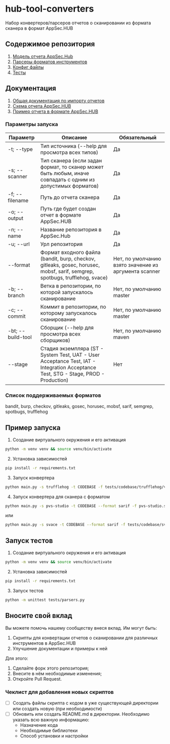 # hub-tool-converters

Набор конвертеров/парсеров отчетов о сканировании из формата сканера в формат AppSec.HUB

## Содержимое репозитория

1. [Модель отчета AppSec.Hub](hub/models/hub.py)
2. [Парсеры форматов инструментов](converters/parsers)
3. [Конфиг файлы](config)
4. [Тесты](tests)

## Документация

1. [Общая документация по импорту отчетов](https://docs.appsec-hub.ru/2024.1/ug/security%20issues/?h=импор#_3)
2. [Схема отчета AppSec.HUB](https://docs.appsec-hub.ru/2024.1/gi/appendix%202/)
3. [Пример отчета в формате AppSec.HUB](https://docs.appsec-hub.ru/2024.1/gi/appendix%202/#_1)

### Параметры запуска

| Параметр          | Описание                                                                                                                            | Обязательный                                          |
|-------------------|-------------------------------------------------------------------------------------------------------------------------------------|-------------------------------------------------------|
| -t; --type        | Тип источника (--help для просмотра всех типов)                                                                                     | Да                                                    |
| -s; --scanner     | Тип сканера (если задан формат, то сканер может быть любым, иначе совпадать с одним из допустимых форматов)                         | Да                                                    |
| -f; --filename    | Путь до отчета сканера                                                                                                              | Да                                                    |
| -o; --output      | Путь где будет создан отчет в формате AppSec.HUB                                                                                    | Да                                                    |
| -n; --name        | Название репозитория в AppSec.Hub                                                                                                   | Да                                                    |
| -u; --url         | Урл репозитория                                                                                                                     | Да                                                    |
| --format          | Формат входного файла (bandit, burp, checkov, gitleaks, gosec, horusec, mobsf, sarif, semgrep, spotbugs, trufflehog, svace)         | Нет, по умолчанию взято значение из аргумента scanner |
| -b; --branch      | Ветка в репозитории, по которой запускалось сканирование                                                                            | Нет, по умолчанию master                              |
| -c; --commit      | Коммит в репозитории, по которому запускалось сканирование                                                                          | Нет, по умолчанию master                              |
| -bt; --build-tool | Сборщик (--help для просмотра всех сборщиков)                                                                                       | Нет, по умолчанию maven                               |
| --stage           | Стадия экземпляра (ST - System Test, UAT - User Acceptance Test, IAT - Integration Acceptance Test, STG - Stage, PROD - Production) | Нет                                                   |

### Список поддерживаемых форматов
bandit, burp, checkov, gitleaks, gosec, horusec, mobsf, sarif, semgrep, spotbugs, trufflehog

## Пример запуска

1. Создание виртуального окружения и его активация
```bash
python -m venv venv && source venv/bin/activate
```

2. Установка зависимостей
```bash
pip install -r requirements.txt
```

3. Запуск конвертера
```bash
python main.py -s trufflehog -t CODEBASE -f tests/codebase/trufflehog/v3_github.json -o trufflehog_hub.json -n hub-tool-converters -u https://github.com/Swordfish-Security/hub-tool-converters.git
```

4. Запуск конвертера для сканера с форматом
```bash
python main.py -s pvs-studio -t CODEBASE --format sarif -f pvs-studio.sarif -o pvs-studio_hub.json -n hub-tool-converters -u https://github.com/Swordfish-Security/hub-tool-converters.git
```
или
```bash
python main.py -s svace -t CODEBASE --format sarif -f tests/codebase/svace/svace.sarif -o svace_hub.json -n hub-tool-converters -u https://github.com/Swordfish-Security/hub-tool-converters.git
```
## Запуск тестов

1. Создание виртуального окружения и его активация
```bash
python -m venv venv && source venv/bin/activate
```

2. Установка зависимостей
```bash
pip install -r requirements.txt
```

3. Запуск тестов
```bash
python -m unittest tests/parsers.py
```

## Вносите свой вклад

Вы можете помочь нашему сообществу внеся вклад. Им могут быть:

1. Скрипты для конвертации отчетов о сканировании для различных инструментов в AppSec.HUB
2. Улучшение документации и примеры к ней

Для этого:

1. Сделайте форк этого репозитория;
2. Внесите в нём необходимые изменения;
3. Откройте Pull Request.

### Чеклист для добавления новых скриптов

- [ ] Создать файлы скрипта с кодом в уже существующей директории или создать новую (при необходимости)
- [ ] Обновить или создать README.md в директории. Необходимо указать всю важную информацию:
    - Назначение кода
    - Необходимые библиотеки
    - Способ установки и настройки
